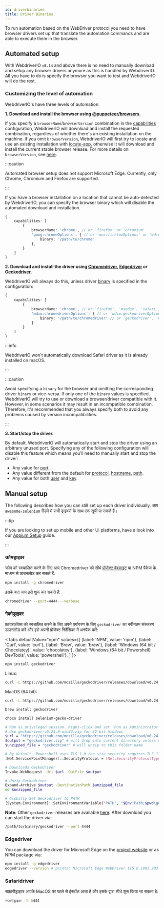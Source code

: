 ```yaml
---
id: driverbinaries
title: Driver Binaries
---
```


To run automation based on the WebDriver protocol you need to have browser drivers set up that translate the automation commands and are able to execute them in the browser.

## Automated setup

With WebdriverIO `v8.14` and above there is no need to manually download and setup any browser drivers anymore as this is handled by WebdriverIO. All you have to do is specify the browser you want to test and WebdriverIO will do the rest.

### Customizing the level of automation

WebdriverIO's have three levels of automation:

**1. Download and install the browser using [@puppeteer/browsers](https://www.npmjs.com/package/@puppeteer/browsers).**

If you specify a `browserName`/`browserVersion` combination in the [capabilities](configuration#capabilities-1) configuration, WebdriverIO will download and install the requested combination, regardless of whether there's an existing installation on the machine. If you omit `browserVersion`, WebdriverIO will first try to locate and use an existing installation with [locate-app](https://www.npmjs.com/package/locate-app), otherwise it will download and install the current stable browser release. For more details on `browserVersion`, see [here](capabilities#automate-different-browser-channels).

:::caution

Automated browser setup does not support Microsoft Edge. Currently, only Chrome, Chromium and Firefox are supported.

:::

If you have a browser installation on a location that cannot be auto-detected by WebdriverIO, you can specify the browser binary which will disable the automated download and installation.

```ts
{
    capabilities: [
        {
            browserName: 'chrome', // or 'firefox' or 'chromium'
            'goog:chromeOptions': { // or 'moz:firefoxOptions' or 'wdio:chromedriverOptions'
                binary: '/path/to/chrome'
            },
        }
    ]
}
```

**2. Download and install the driver using [Chromedriver](https://www.npmjs.com/package/chromedriver), [Edgedriver](https://www.npmjs.com/package/edgedriver) or [Geckodriver](https://www.npmjs.com/package/geckodriver).**

WebdriverIO will always do this, unless driver [binary](capabilities#binary) is specified in the configuration:

```ts
{
    capabilities: [
        {
            browserName: 'chrome', // or 'firefox', 'msedge', 'safari', 'chromium'
            'wdio:chromedriverOptions': { // or 'wdio:geckodriverOptions', 'wdio:edgedriverOptions'
                binary: '/path/to/chromedriver' // or 'geckodriver', 'msedgedriver'
            }
        }
    ]
}
```

:::info

WebdriverIO won't automatically download Safari driver as it is already installed on macOS.

:::

:::caution

Avoid specifying a `binary` for the browser and omitting the corresponding driver `binary` or vice-versa. If only one of the `binary` values is specified, WebdriverIO will try to use or download a browser/driver compatible with it. However, in some scenarios it may result in an incompatible combination. Therefore, it's recommended that you always specify both to avoid any problems caused by version incompatibilities.

:::

**3. Start/stop the driver.**

By default, WebdriverIO will automatically start and stop the driver using an arbitrary unused port. Specifying any of the following configuration will disable this feature which means you'll need to manually start and stop the driver:

- Any value for [port](configuration#port).
- Any value different from the default for [protocol](configuration#protocol), [hostname](configuration#hostname), [path](configuration#path).
- Any value for both [user](configuration#user) and [key](configuration#key).

## Manual setup

The following describes how you can still set up each driver individually. आप [`awesome-selenium`](https://github.com/christian-bromann/awesome-selenium#driver) रीडमे में सभी ड्राइवरों के साथ एक सूची पा सकते हैं।

:::tip

If you are looking to set up mobile and other UI platforms, have a look into our [Appium Setup](appium) guide.

:::

### क्रोमड्राइवर

क्रोम को स्वचालित करने के लिए आप Chromedriver को सीधे [प्रोजेक्ट वेबसाइट](http://chromedriver.chromium.org/downloads) या NPM पैकेज के माध्यम से डाउनलोड कर सकते हैं:

```bash npm2yarn
npm install -g chromedriver
```

इसके बाद आप इसे शुरू कर सकते हैं:

```sh
chromedriver --port=4444 --verbose
```

### गेकोड्राइवर

फ़ायरफ़ॉक्स को स्वचालित करने के लिए अपने पर्यावरण के लिए `geckodriver` का नवीनतम संस्करण डाउनलोड करें और इसे अपनी प्रोजेक्ट निर्देशिका में अनपैक करें:

<Tabs
  defaultValue="npm"
  values={[
    {label: 'NPM', value: 'npm'},
 {label: 'Curl', value: 'curl'},
 {label: 'Brew', value: 'brew'},
 {label: 'Windows (64 bit / Chocolatey)', value: 'chocolatey'},
 {label: 'Windows (64 bit / Powershell) DevTools', value: 'powershell'},
 ]
}>
<TabItem value="npm">

```bash npm2yarn
npm install geckodriver
```

</TabItem>
<TabItem value="curl">

Linux:

```sh
curl -L https://github.com/mozilla/geckodriver/releases/download/v0.24.0/geckodriver-v0.24.0-linux64.tar.gz | tar xz
```

MacOS (64 bit):

```sh
curl -L https://github.com/mozilla/geckodriver/releases/download/v0.24.0/geckodriver-v0.24.0-macos.tar.gz | tar xz
```

</TabItem>
<TabItem value="brew">

```sh
brew install geckodriver
```

</TabItem>
<TabItem value="chocolatey">

```sh
choco install selenium-gecko-driver
```

</TabItem>
<TabItem value="powershell">

```sh
# Run as privileged session. Right-click and set 'Run as Administrator'
# Use geckodriver-v0.24.0-win32.zip for 32 bit Windows
$url = "https://github.com/mozilla/geckodriver/releases/download/v0.24.0/geckodriver-v0.24.0-win64.zip"
$output = "geckodriver.zip" # will drop into current directory unless defined otherwise
$unzipped_file = "geckodriver" # will unzip to this folder name

# By default, Powershell uses TLS 1.0 the site security requires TLS 1.2
[Net.ServicePointManager]::SecurityProtocol = [Net.SecurityProtocolType]::Tls12

# Downloads Geckodriver
Invoke-WebRequest -Uri $url -OutFile $output

# Unzip Geckodriver
Expand-Archive $output -DestinationPath $unzipped_file
cd $unzipped_file

# Globally Set Geckodriver to PATH
[System.Environment]::SetEnvironmentVariable("PATH", "$Env:Path;$pwd\geckodriver.exe", [System.EnvironmentVariableTarget]::Machine)
```

</TabItem>
</Tabs>

**Note:** Other `geckodriver` releases are available [here](https://github.com/mozilla/geckodriver/releases). After download you can start the driver via:

```sh
/path/to/binary/geckodriver --port 4444
```

### Edgedriver

You can download the driver for Microsoft Edge on the [project website](https://developer.microsoft.com/en-us/microsoft-edge/tools/webdriver/) or as NPM package via:

```sh
npm install -g edgedriver
edgedriver --version # prints: Microsoft Edge WebDriver 115.0.1901.203 (a5a2b1779bcfe71f081bc9104cca968d420a89ac)
```

### Safaridriver

सफ़ारीड्राइवर आपके MacOS पर पहले से इंस्टॉल आता है और इसके द्वारा सीधे शुरू किया जा सकता है:

```sh
सफारीड्राइवर -पी 4444
```
